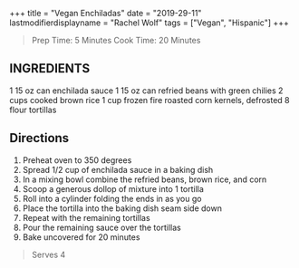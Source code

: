 +++
title = "Vegan Enchiladas"
date = "2019-29-11"
lastmodifierdisplayname = "Rachel Wolf"
tags = ["Vegan", "Hispanic"]
+++

> Prep Time: 5 Minutes
> Cook Time: 20 Minutes

## INGREDIENTS

1 15 oz can enchilada sauce
1 15 oz can refried beans with green chilies
2 cups cooked brown rice
1 cup frozen fire roasted corn kernels, defrosted
8 flour tortillas

## Directions

1. Preheat oven to 350 degrees
2. Spread 1/2 cup of enchilada sauce in a baking dish
3. In a mixing bowl combine the refried beans, brown rice, and corn
4. Scoop a generous dollop of mixture into 1 tortilla
5. Roll into a cylinder folding the ends in as you go
6. Place the tortilla into the baking dish seam side down
7. Repeat with the remaining tortillas
8. Pour the remaining sauce over the tortillas
9. Bake uncovered for 20 minutes

> Serves 4